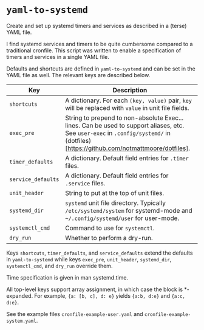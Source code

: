 # `yaml-to-systemd`

Create and set up systemd timers and services as described in a (terse) YAML
file.

I find systemd services and timers to be quite cumbersome compared to a
traditional cronfile. This script was written to enable a specification of
timers and services in a single YAML file.

Defaults and shortcuts are defined in `yaml-to-systemd` and can be set in the
YAML file as well. The relevant keys are described below.

| Key                | Description                                                                                                                                                                          |
| ---                | ---                                                                                                                                                                                  |
| `shortcuts`        | A dictionary. For each `(key, value)` pair, `key` will be replaced with `value` in unit file fields.                                                                                 |
| `exec_pre`         | String to prepend to non-absolute Exec... lines. Can be used to support aliases, etc. See `user-exec` in `.config/systemd/` in (dotfiles)[https://github.com/notmattmoore/dotfiles]. |
| `timer_defaults`   | A dictionary. Default field entries for `.timer` files.                                                                                                                              |
| `service_defaults` | A dictionary. Default field entries for `.service` files.                                                                                                                            |
| `unit_header`      | String to put at the top of unit files.                                                                                                                                              |
| `systemd_dir`      | `systemd` unit file directory. Typically `/etc/systemd/system` for systemd-mode and `~/.config/systemd/user` for user-mode.                                                          |
| `systemctl_cmd`    | Command to use for `systemctl`.                                                                                                                                                      |
| `dry_run`          | Whether to perform a dry-run.                                                                                                                                                        |

Keys `shortcuts`, `timer_defaults`, and `service_defaults` extend the defaults
in `yaml-to-systemd` while keys `exec_pre`, `unit_header`, `systemd_dir`,
`systemctl_cmd`, and `dry_run` override them.

Time specification is given in man systemd.time.

All top-level keys support array assignment, in which case the block is
*-expanded. For example, `{a: [b, c], d: e}` yields `{a:b, d:e}` and `{a:c,
d:e}`.

See the example files `cronfile-example-user.yaml` and
`cronfile-example-system.yaml`.
